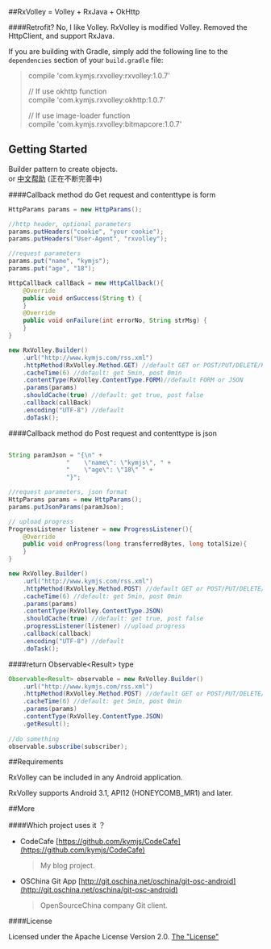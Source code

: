 ##RxVolley = Volley + RxJava + OkHttp

####Retrofit? No, I like Volley.
RxVolley is modified Volley. Removed the HttpClient, and support RxJava.   

If you are building with Gradle, simply add the following line to the ```dependencies``` section of your ```build.gradle``` file:   

>compile 'com.kymjs.rxvolley:rxvolley:1.0.7'  
>
>// If use okhttp function    
>compile 'com.kymjs.rxvolley:okhttp:1.0.7'  
>
>// If use image-loader function  
>compile 'com.kymjs.rxvolley:bitmapcore:1.0.7'


## Getting Started
Builder pattern to create objects.    
or  [中文帮助](http://rxvolley.mydoc.io/) (正在不断完善中)

####Callback method do Get request and contenttype is form  

```java
HttpParams params = new HttpParams();

//http header, optional parameters
params.putHeaders("cookie", "your cookie");
params.putHeaders("User-Agent", "rxvolley"); 

//request parameters
params.put("name", "kymjs");
params.put("age", "18");

HttpCallback callBack = new HttpCallback(){
	@Override
    public void onSuccess(String t) {
    }
    @Override
    public void onFailure(int errorNo, String strMsg) {
    }
}

new RxVolley.Builder()
	.url("http://www.kymjs.com/rss.xml")
    .httpMethod(RxVolley.Method.GET) //default GET or POST/PUT/DELETE/HEAD/OPTIONS/TRACE/PATCH
    .cacheTime(6) //default: get 5min, post 0min
    .contentType(RxVolley.ContentType.FORM)//default FORM or JSON
    .params(params)
    .shouldCache(true) //default: get true, post false
    .callback(callBack)
    .encoding("UTF-8") //default
    .doTask();
```

####Callback method do Post request and contenttype is json  

```java

String paramJson = "{\n" +
                "    \"name\": \"kymjs\", " +
                "    \"age\": \"18\" " +
                "}";

//request parameters, json format
HttpParams params = new HttpParams();
params.putJsonParams(paramJson);

// upload progress
ProgressListener listener = new ProgressListener(){
    @Override
    public void onProgress(long transferredBytes, long totalSize){
    }
}

new RxVolley.Builder()
	.url("http://www.kymjs.com/rss.xml")
    .httpMethod(RxVolley.Method.POST) //default GET or POST/PUT/DELETE/HEAD/OPTIONS/TRACE/PATCH
    .cacheTime(6) //default: get 5min, post 0min
    .params(params)
    .contentType(RxVolley.ContentType.JSON)
    .shouldCache(true) //default: get true, post false
    .progressListener(listener) //upload progress
    .callback(callback)
    .encoding("UTF-8") //default
    .doTask();
```

####return Observable\<Result\> type

```java
Observable<Result> observable = new RxVolley.Builder()
	.url("http://www.kymjs.com/rss.xml")
    .httpMethod(RxVolley.Method.POST) //default GET or POST/PUT/DELETE/HEAD/OPTIONS/TRACE/PATCH
    .cacheTime(6) //default: get 5min, post 0min
    .params(params)
    .contentType(RxVolley.ContentType.JSON)
    .getResult(); 
    
//do something
observable.subscribe(subscriber);
``` 

##Requirements

RxVolley can be included in any Android application.  

RxVolley supports Android 3.1, API12 (HONEYCOMB_MR1) and later.  

##More

####Which project uses it ？

* CodeCafe [https://github.com/kymjs/CodeCafe](https://github.com/kymjs/CodeCafe)    

	> My blog project.  
	

* OSChina Git App [http://git.oschina.net/oschina/git-osc-android](http://git.oschina.net/oschina/git-osc-android)  
	
	> OpenSourceChina company Git client.  
	
####License

Licensed under the Apache License Version 2.0.  [The "License"](http://www.apache.org/licenses/LICENSE-2.0)  
